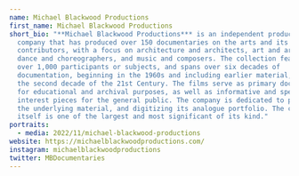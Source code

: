 ```yaml
---
name: Michael Blackwood Productions
first_name: Michael Blackwood Productions
short_bio: "**Michael Blackwood Productions*** is an independent production
  company that has produced over 150 documentaries on the arts and its
  contributors, with a focus on architecture and architects, art and artists,
  dance and choreographers, and music and composers. The collection features
  over 1,000 participants or subjects, and spans over six decades of
  documentation, beginning in the 1960s and including earlier material, through
  the second decade of the 21st Century. The films serve as primary documents
  for educational and archival purposes, as well as informative and special
  interest pieces for the general public. The company is dedicated to preserving
  the underlying material, and digitizing its analogue portfolio. The collection
  itself is one of the largest and most significant of its kind."
portraits:
  - media: 2022/11/michael-blackwood-productions
website: https://michaelblackwoodproductions.com/
instagram: michaelblackwoodproductions
twitter: MBDocumentaries
---
```

